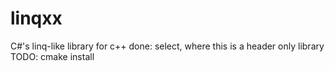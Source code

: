 # linqxx
C#'s linq-like library for c++
done: select, where
this is a header only library
TODO: cmake install
